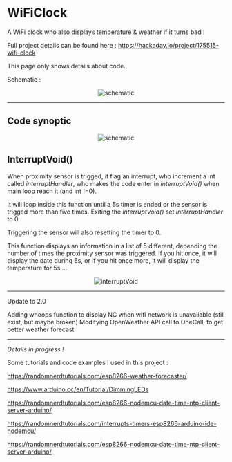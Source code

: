 # WiFiClock
A WiFi clock who also displays temperature &amp; weather if it turns bad !

Full project details can be found here : https://hackaday.io/project/175515-wifi-clock

This page only shows details about code.

Schematic :

<p align="center">
  <img src="https://romaindurocher.com/MISC/Main_CubeClock_2.0.jpg" alt="schematic">
</p>

<hr>

<h2>Code synoptic</h2>

<p align="center">
  <img src="https://romaindurocher.com/MISC/Main_WiFiClock.jpg" alt="schematic">
</p>

<h2>InterruptVoid()</h2>

When proximity sensor is trigged, it flag an interrupt, who increment a int called <i>interruptHandler</i>, who makes the code enter in <i>interruptVoid()</i> when main loop reach it (and int !=0).

It will loop inside this function until a 5s timer is ended or the sensor is trigged more than five times.
Exiting the <i>interruptVoid()</i> set <i>interruptHandler</i> to 0.

Triggering the sensor will also resetting the timer to 0.

This function displays an information in a list of 5 different, depending the number of times the proximity sensor was triggered. If you hit once, it will display the date during 5s, or if you hit once more, it will display the temperature for 5s ...


<p align="center">
  <img src="https://romaindurocher.com/MISC/interruptVoid().jpg" alt="interruptVoid">
</p>



<hr>

Update to 2.0

Adding whoops function to display NC when wifi  network is unavailable (still exist, but maybe broken)
Modifying OpenWeather API call to OneCall, to get better weather forecast

<hr>

<i>Details in progress !</i>

Some tutorials and code examples I used in this project :

https://randomnerdtutorials.com/esp8266-weather-forecaster/

https://www.arduino.cc/en/Tutorial/DimmingLEDs

https://randomnerdtutorials.com/esp8266-nodemcu-date-time-ntp-client-server-arduino/

https://randomnerdtutorials.com/interrupts-timers-esp8266-arduino-ide-nodemcu/

https://randomnerdtutorials.com/esp8266-nodemcu-date-time-ntp-client-server-arduino/


